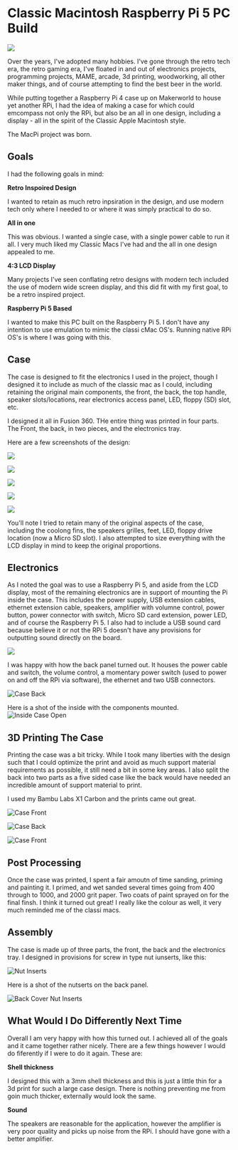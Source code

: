 # Classic Macintosh Raspberry Pi 5 PC Build

![](images/Poster.png)

Over the years, I've adopted many hobbies. I've gone through the retro tech era, the retro gaming era, I've floated in and out of electronics projects, programming projects, MAME, arcade, 3d printing, woodworking, all other maker things, and of course attempting to find the best beer in the world.

While putting together a Raspberry Pi 4 case up on Makerworld to house yet another RPi, I had the idea of making a case for which could emcompass not only the RPi, but also be an all in one design, including a display - all in the spirit of the Classic Apple Macintosh style.

The MacPi project was born.

## Goals

I had the following goals in mind:

**Retro Inspoired Design**

I wanted to retain as much retro inpsiration in the design, and use modern tech only where I needed to or where it was simply practical to do so.

**All in one**

This was obvious.  I wanted a single case, with a single power cable to run it all. I very much liked my Classic Macs I've had and the all in one design appealed to me.

**4:3 LCD Display**

Many projects I've seen conflating retro designs with modern tech included the use of modern wide screen display, and this did fit with my first goal, to be a retro inspired project.

**Raspberry Pi 5 Based**

I wanted to make this PC built on the Raspberry Pi 5.  I don't have any intention to use emulation to mimic the classi cMac OS's. Running native RPi OS's is where I was going with this.

## Case

The case is designed to fit the electronics I used in the project, though I designed it to include as much of the classic mac as I could, including retaining the original main components, the front, the back, the top handle, speaker slots/locations, rear electronics access panel, LED, floppy (SD) slot, etc.

I designed it all in Fusion 360. THe entire thing was printed in four parts. The Front, the back, in two pieces, and the electronics tray.

Here are a few screenshots of the design:

![](images/Case%20Design%201.png)

![](images/Case%20Design%202.png)

![](images/Case%20Design%203.png)

![](images/Case%20Design%204.png)

![](images/Case%20Design%205.png)

You'll note I tried to retain many of the original aspects of the case, including the coolong fins, the speakers grilles, feet, LED, floppy drive location (now a Micro SD slot). I also attempted to size everything with the LCD display in mind to keep the original proportions.

## Electronics

As I noted the goal was to use a Raspberry Pi 5, and aside from the LCD display, most of the remaining electronics are in support of mounting the Pi inside the case. This includes the power supply, USB extension cables, ethernet extension cable, speakers, amplifier with volumne control, power button, power connector with switch, Micro SD card extension, power LED, and of course the Raspberry Pi 5. I also had to include a USB sound card because believe it or not the RPi 5 doesn't have any provisions for outputting sound directly on the board.

![](images/Electronic%20Components.png)

I was happy with how the back panel turned out. It houses the power cable and switch, the volume control, a momentary power switch (used to power on and off the RPi via software), the ethernet and two USB connectors.

![Case Back](images/Case%20Assembled%20Back%202.png)

Here is a shot of the inside with the components mounted.
![Inside Case Open](images/Case%20Inside%20Assembled%202.png)


## 3D Printing The Case

Printing the case was a bit tricky.  While I took many liberties with the design such that I could optimize the print and avoid as much support material requirements as possible, it still need a bit in some key areas. I also split the back into two parts as a five sided case like the back would have needed an incredible amount of support material to print.

I used my Bambu Labs X1 Carbon and the prints came out great.

![Case Front](images/Case%20Front%201.png)

![Case Back](images/Case%20Back%201.png)

![Case Front](images/Electronics%20Tray%20Empty.png)

## Post Processing

Once the case was printed, I spent a fair amoutn of time sanding, priming and painting it. I primed, and wet sanded several times going from 400 through to 1000, and 2000 grit paper. Two coats of paint sprayed on for the final finsh.  I think it turned out great! I really like the colour as well, it very much reminded me of the classi macs.

## Assembly

The case is made up of three parts, the front, the back and the electronics tray.  I designed in provisions for screw in type nut iunserts, like this:

![Nut Inserts](images/NutInserts.png)

Here is a shot of the nutserts on the back panel.

![Back Cover Nut Inserts](images/Case%20Connections.png)

## What Would I Do Differently Next Time

Overall I am very happy with how this turned out. I achieved all of the goals and it came together rather nicely.  There are a few things however I would do fiferently if I were to do it again.  These are:

**Shell thickness**

  I designed this with a 3mm shell thickness and this is just a little thin for a 3d print for such a large case design.  There is nothing preventing me from goin much thicker, externally would look the same.

**Sound**

The speakers are reasonable for the application, however the amplifier is very poor quality and picks up noise from the RPi.  I should have gone with a better amplifier.







